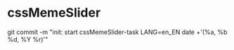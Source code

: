 # cssMemeSlider

git commit -m "init: start cssMemeSlider-task LANG=en_EN date +'(%a, %b %d, %Y %r)'"
